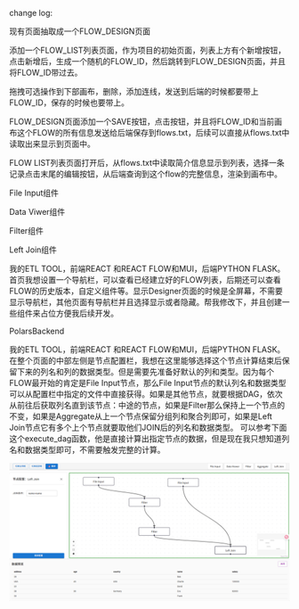 change log:

现有页面抽取成一个FLOW_DESIGN页面

添加一个FLOW_LIST列表页面，作为项目的初始页面，列表上方有个新增按钮，点击新增后，生成一个随机的FLOW_ID，然后跳转到FLOW_DESIGN页面，并且将FLOW_ID带过去。

拖拽可选操作到下部画布，删除，添加连线，发送到后端的时候都要带上FLOW_ID，保存的时候也要带上。

FLOW_DESIGN页面添加一个SAVE按钮，点击按钮，并且将FLOW_ID和当前画布这个FLOW的所有信息发送给后端保存到flows.txt，后续可以直接从flows.txt中读取出来显示到页面中。

FLOW LIST列表页面打开后，从flows.txt中读取简介信息显示到列表，选择一条记录点击末尾的编辑按钮，从后端查询到这个flow的完整信息，渲染到画布中。

File Input组件

Data Viwer组件

Filter组件

Left Join组件

我的ETL TOOL，前端REACT 和REACT FLOW和MUI，后端PYTHON FLASK。
首页我想设置一个导航栏，可以查看已经建立好的FLOW列表，后期还可以查看FLOW的历史版本，自定义组件等。显示Designer页面的时候是全屏幕，不需要显示导航栏，其他页面有导航栏并且选择显示或者隐藏。帮我修改下，并且创建一些组件来占位方便我后续开发。

PolarsBackend

我的ETL TOOL，前端REACT 和REACT FLOW和MUI，后端PYTHON FLASK。在整个页面的中部左侧是节点配置栏，我想在这里能够选择这个节点计算结束后保留下来的列名和列的数据类型。但是需要先准备好默认的列和类型。因为每个FLOW最开始的肯定是File Input节点，那么File Input节点的默认列名和数据类型可以从配置栏中指定的文件中直接获得。如果是其他节点，就要根据DAG，依次从前往后获取列名直到该节点：中途的节点，如果是Filter那么保持上一个节点的不变，如果是Aggregate从上一个节点保留分组列和聚合列即可，如果是Left Join节点它有多个上个节点就要取他们JOIN后的列名和数据类型。
可以参考下面这个execute_dag函数，他是直接计算出指定节点的数据，但是现在我只想知道列名和数据类型即可，不需要触发完整的计算。



<!-- todo -->
<!-- POLASR backend -->

![Designer页面](doc/pic/0519.png)
